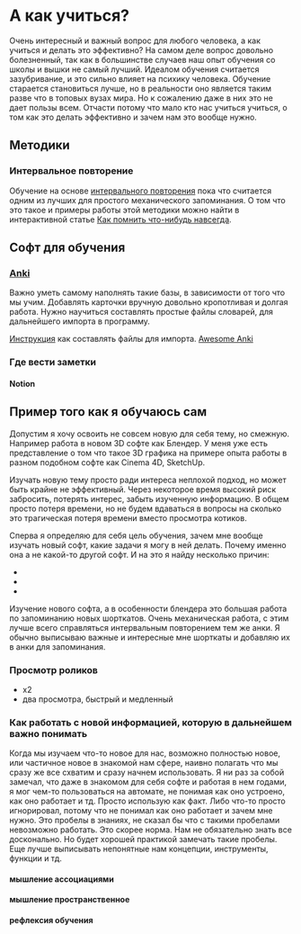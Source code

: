 # А как учиться?

Очень интересный и важный вопрос для любого человека, а как учиться и делать это эффективно? На самом деле вопрос довольно болезненный, так как в большинстве случаев наш опыт обучения со школы и вышки не самый лучший. Идеалом обучения считается зазубривание, и это сильно влияет на психику человека. Обучение старается становиться лучше, но в реальности оно является таким разве что в топовых вузах мира. Но к сожалению даже в них это не дает пользы всем. Отчасти потому что мало кто нас учиться учиться, о том как это делать эффективно и зачем нам это вообще нужно.

## Методики

### Интервальное повторение

Обучение на основе [интервального повторения](https://en.wikipedia.org/wiki/Spaced_repetition) пока что считается одним из лучших для простого механического запоминания. О том что это такое и примеры работы этой методики можно найти в интерактивной статье [Как помнить что-нибудь навсегда](https://ncase.me/remember/ru.html).

## Софт для обучения

### [Anki](https://en.wikipedia.org/wiki/Spaced_repetition)

Важно уметь самому наполнять такие базы, в зависимости от того что мы учим. Добавлять карточки вручную довольно кропотливая и долгая работа. Нужно научиться составлять простые файлы словарей, для дальнейшего импорта в программу.

[Инструкция](https://alexeygorelov.github.io/anki-manual-ru/#/importing?id=text-files) как составлять файлы для импорта.
[Awesome Anki](https://github.com/tianshanghong/awesome-anki)

### Где вести заметки

#### Notion

## Пример того как я обучаюсь сам

Допустим я хочу освоить не совсем новую для себя тему, но смежную. Например работа в новом 3D софте как Блендер. У меня уже есть представление о том что такое 3D графика на примере опыта работы в разном подобном софте как Cinema 4D, SketchUp.

Изучать новую тему просто ради интереса неплохой подход, но может быть крайне не эффективный. Через некоторое время высокий риск забросить, потерять интерес, забыть изученную информацию. В общем просто потеря времени, но не будем вдаваться в вопросы на сколько это трагическая потеря времени вместо просмотра котиков.

Сперва я определяю для себя цель обучения, зачем мне вообще изучать новый софт, какие задачи я могу в ней делать. Почему именно она а не какой-то другой софт. И на это я найду несколько причин:

*
*
*

Изучение нового софта, а в особенности блендера это большая работа по запоминанию новых шорткатов. Очень механическая работа, с этим лучше всего справляться интервальным повторением тем же анки. Я обычно выписываю важные и интересные мне шорткаты и добавляю их в анки для запоминания.

### Просмотр роликов

* x2
* два просмотра, быстрый и медленный

### Как работать с новой информацией, которую в дальнейшем важно понимать

Когда мы изучаем что-то новое для нас, возможно полностью новое, или частичное новое в знакомой нам сфере, наивно полагать что мы сразу же все схватим и сразу начнем использовать. Я ни раз за собой замечал, что даже в знакомом для себя софте и работая в нем годами, я мог чем-то пользоваться на автомате, не понимая как оно устроено, как оно работает и тд. Просто использую как факт. Либо что-то просто игнорировал, потому что не понимал как оно работает и зачем мне нужно. Это пробелы в знаниях, не сказал бы что с такими пробелами невозможно работать. Это скорее норма. Нам не обязательно знать все досконально. Но будет хорошей практикой замечать такие пробелы. Еще лучше выписывать непонятные нам концепции, инструменты, функции и тд.

#### мышление ассоциациями

#### мышление пространственное

#### рефлексия обучения
